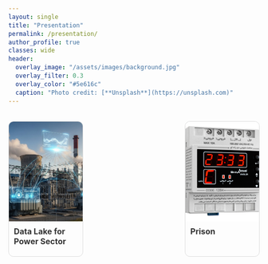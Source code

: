 ```yaml
---
layout: single
title: "Presentation"
permalink: /presentation/
author_profile: true
classes: wide
header:
  overlay_image: "/assets/images/background.jpg"
  overlay_filter: 0.3
  overlay_color: "#5e616c"
  caption: "Photo credit: [**Unsplash**](https://unsplash.com)"
---
```


<div class="projects-grid" style="display: flex; flex-wrap: wrap; justify-content: space-between; gap: 20px;">
  <!-- پpresent 1۱ -->
  <div class="project-card" style="width: calc(33.33% - 20px); border: 1px solid #ddd; border-radius: 10px; overflow: hidden; margin-bottom: 20px;">
    <a href="/presentation/datalake/" style="text-decoration: none; color: inherit;">
      <img src="/assets/Presentationimages/DataLake/PowerSectorDataLake.jpg" 
           alt="Presentation1" 
           class="project-image"
           style="width: 100%; height: 200px; object-fit: cover; display: block;">
      <div class="project-content" style="padding: 10px;">
        <h3 class="project-title" style="font-size: 16px; font-weight: bold; margin: 0 0 10px;">
          Data Lake for Power Sector
        </h3>
      </div>
    </a>
  </div>

  <!-- پروژه present 2-->
  <div class="project-card" style="width: calc(33.33% - 20px); border: 1px solid #ddd; border-radius: 10px; overflow: hidden; margin-bottom: 20px;">
    <a href="/presentation/prison/" style="text-decoration: none; color: inherit;">
      <img src="/assets/Projectsimages/StreetLight/Streetlightingcontrol.png" 
           alt="Presentation2" 
           class="project-image"
           style="width: 100%; height: 200px; object-fit: cover; display: block;">
      <div class="project-content" style="padding: 10px;">
        <h3 class="project-title" style="font-size: 16px; font-weight: bold; margin: 0 0 10px;">
          Prison
        </h3>
      </div>
    </a>
  </div>

  <!-- پروژه ۳ -->
  

  <!-- پروژه 4 -->
  

<!-- پروژه 5 -->
  
<!-- پروژه 6 -->
   
  <!-- پروژه 7 -->
  

  <!-- پروژه 8 -->
  

  <!-- پروژه 9 -->
  


</div>

<style>
.projects-grid {
  display: grid;
  grid-template-columns: repeat(auto-fill, minmax(300px, 1fr));
  gap: 2rem;
  margin-top: 2rem;
}

.project-card {
  border: 1px solid #eaeaea;
  border-radius: 8px;
  overflow: hidden;
  transition: transform 0.3s ease, box-shadow 0.3s ease;
}

.project-card:hover {
  transform: translateY(-5px);
  box-shadow: 0 10px 20px rgba(0,0,0,0.1);
}

.project-image {
  width: 100%;
  height: 200px;
  object-fit: cover;
}

.project-content {
  padding: 1.5rem;
}

.project-title {
  margin-top: 0;
  color: #333;
}

.project-description {
  color: #666;
  line-height: 1.6;
}
</style>


